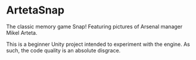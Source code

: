 # ArtetaSnap

The classic memory game Snap! Featuring pictures of Arsenal manager Mikel Arteta.

This is a beginner Unity project intended to experiment with the engine. As such, the code quality is an absolute disgrace.

